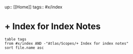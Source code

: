 up:: [[Home]]
tags:: #x/index

# + Index for Index Notes


```dataview
table tags
from #x/index AND -"Atlas/Scopes/+ Index for index notes"
sort file.name asc
```

